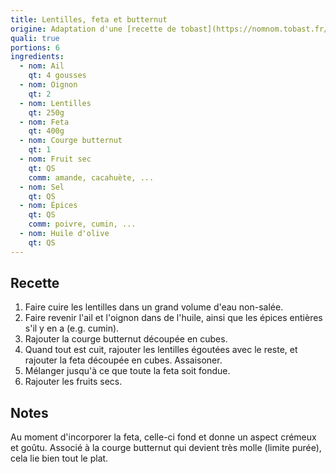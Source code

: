 ```yaml
---
title: Lentilles, feta et butternut
origine: Adaptation d'une [recette de tobast](https://nomnom.tobast.fr/recettes/plats/courge_farcie/) car j'avais la flemme de farcir
quali: true
portions: 6
ingredients:
  - nom: Ail
    qt: 4 gousses
  - nom: Oignon
    qt: 2
  - nom: Lentilles
    qt: 250g
  - nom: Feta
    qt: 400g
  - nom: Courge butternut
    qt: 1
  - nom: Fruit sec
    qt: QS
    comm: amande, cacahuète, ...
  - nom: Sel
    qt: QS
  - nom: Épices
    qt: QS
    comm: poivre, cumin, ...
  - nom: Huile d'olive
    qt: QS
---
```


Recette
-------

1. Faire cuire les lentilles dans un grand volume d'eau non-salée.
2. Faire revenir l'ail et l'oignon dans de l'huile, ainsi que les épices entières s'il y en a (e.g. cumin).
3. Rajouter la courge butternut découpée en cubes.
4. Quand tout est cuit, rajouter les lentilles égoutées avec le reste, et rajouter la feta découpée en cubes. Assaisoner.
5. Mélanger jusqu'à ce que toute la feta soit fondue.
6. Rajouter les fruits secs.

Notes
-----

Au moment d'incorporer la feta, celle-ci fond et donne un aspect crémeux et goûtu.
Associé à la courge butternut qui devient très molle (limite purée), cela lie bien tout le plat.
